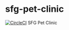 # sfg-pet-clinic

[![CircleCI](https://dl.circleci.com/status-badge/img/gh/AleksanderOrlovIT/sfg-pet-clinic/tree/main.svg?style=svg)](https://dl.circleci.com/status-badge/redirect/gh/AleksanderOrlovIT/sfg-pet-clinic/tree/main)
SFG Pet Clinic
